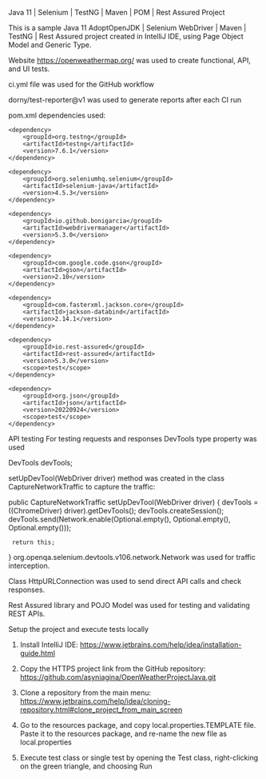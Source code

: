 Java 11 | Selenium | TestNG | Maven | POM | Rest Assured Project

This is a sample Java 11 AdoptOpenJDK | Selenium WebDriver | Maven | TestNG | Rest Assured project created in IntelliJ IDE, using Page Object Model and Generic Type.

Website https://openweathermap.org/ was used to create functional, API, and UI tests.

ci.yml file was used for the GitHub workflow

dorny/test-reporter@v1 was used to generate reports after each CI run


pom.xml dependencies used:

<dependencies>

    <dependency>
        <groupId>org.testng</groupId>
        <artifactId>testng</artifactId>
        <version>7.6.1</version>
    </dependency>

    <dependency>
        <groupId>org.seleniumhq.selenium</groupId>
        <artifactId>selenium-java</artifactId>
        <version>4.5.3</version>
    </dependency>

    <dependency>
        <groupId>io.github.bonigarcia</groupId>
        <artifactId>webdrivermanager</artifactId>
        <version>5.3.0</version>
    </dependency>

    <dependency>
        <groupId>com.google.code.gson</groupId>
        <artifactId>gson</artifactId>
        <version>2.10</version>
    </dependency>

    <dependency>
        <groupId>com.fasterxml.jackson.core</groupId>
        <artifactId>jackson-databind</artifactId>
        <version>2.14.1</version>
    </dependency>

    <dependency>
        <groupId>io.rest-assured</groupId>
        <artifactId>rest-assured</artifactId>
        <version>5.3.0</version>
        <scope>test</scope>
    </dependency>

    <dependency>
        <groupId>org.json</groupId>
        <artifactId>json</artifactId>
        <version>20220924</version>
        <scope>test</scope>
    </dependency>

</dependencies>
API testing
For testing requests and responses DevTools type property was used 

DevTools devTools;

setUpDevTool(WebDriver driver)  method was created in the class CaptureNetworkTraffic  to capture the traffic:


public CaptureNetworkTraffic setUpDevTool(WebDriver driver) {
devTools = ((ChromeDriver) driver).getDevTools();
devTools.createSession();
devTools.send(Network.enable(Optional.empty(), Optional.empty(), Optional.empty()));

     return this;
}
org.openqa.selenium.devtools.v106.network.Network was used for traffic interception.

Class HttpURLConnection was used to send direct API calls and check responses.

Rest Assured library and POJO Model was used for testing and validating REST APIs.

Setup the project and execute tests locally
1. Install IntelliJ IDE:
   https://www.jetbrains.com/help/idea/installation-guide.html

2. Copy the HTTPS project link from the GitHub repository:
   https://github.com/asyniagina/OpenWeatherProjectJava.git

3. Clone a repository from the main menu:
   https://www.jetbrains.com/help/idea/cloning-repository.html#clone_project_from_main_screen

4. Go to the resources package, and copy local.properties.TEMPLATE file. Paste it to the resources package, and re-name the new file as local.properties

5. Execute test class or single test by opening the Test class, right-clicking on the green triangle, and choosing Run
